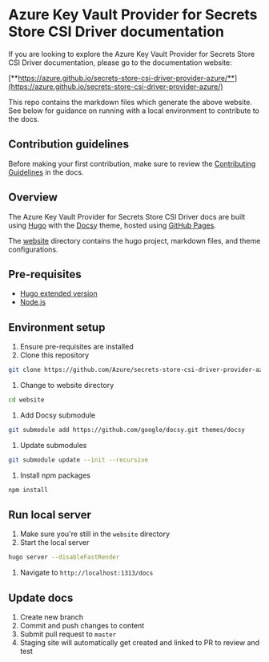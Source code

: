 # Azure Key Vault Provider for Secrets Store CSI Driver documentation

If you are looking to explore the Azure Key Vault Provider for Secrets Store CSI Driver documentation, please go to the documentation website:

[**https://azure.github.io/secrets-store-csi-driver-provider-azure/**](https://azure.github.io/secrets-store-csi-driver-provider-azure/)

This repo contains the markdown files which generate the above website. See below for guidance on running with a local environment to contribute to the docs.

## Contribution guidelines

Before making your first contribution, make sure to review the [Contributing Guidelines](https://azure.github.io/secrets-store-csi-driver-provider-azure/contribution-guidelines/) in the docs.

## Overview

The Azure Key Vault Provider for Secrets Store CSI Driver docs are built using [Hugo](https://gohugo.io/) with the [Docsy](https://docsy.dev) theme, hosted using [GitHub Pages](https://pages.github.com/).

The [website](./) directory contains the hugo project, markdown files, and theme configurations.

## Pre-requisites

- [Hugo extended version](https://gohugo.io/getting-started/installing)
- [Node.js](https://nodejs.org/en/)

## Environment setup

1. Ensure pre-requisites are installed
1. Clone this repository

```sh
git clone https://github.com/Azure/secrets-store-csi-driver-provider-azure.git
```

1. Change to website directory

```sh
cd website
```

1. Add Docsy submodule

```sh
git submodule add https://github.com/google/docsy.git themes/docsy
```

1. Update submodules

```sh
git submodule update --init --recursive
```

1. Install npm packages

```sh
npm install
```

## Run local server

1. Make sure you're still in the `website` directory
1. Start the local server

```sh
hugo server --disableFastRender
```

1. Navigate to `http://localhost:1313/docs`

## Update docs

1. Create new branch
1. Commit and push changes to content
1. Submit pull request to `master`
1. Staging site will automatically get created and linked to PR to review and test
